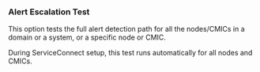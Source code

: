 ### Alert Escalation Test

This option tests the full alert detection path for all the nodes/CMICs in a domain or a system, or a specific node or CMIC.

During ServiceConnect setup, this test runs automatically for all nodes and CMICs.
